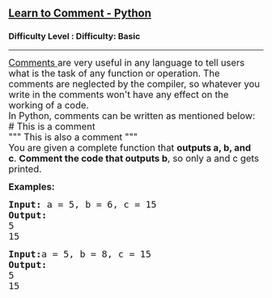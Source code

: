 <h2><a href="https://www.geeksforgeeks.org/problems/learn-to-comment-python/1?page=3&difficulty=Basic&status=unsolved&sortBy=submissions">Learn to Comment - Python</a></h2><h3>Difficulty Level : Difficulty: Basic</h3><hr><div class="problems_problem_content__Xm_eO"><p><span style="font-size: 18px;"><a href="https://www.geeksforgeeks.org/python-comments/" target="_blank" rel="noopener">Comments&nbsp;</a>are very useful in any language to tell users what is the task of any function or operation. The comments are neglected by the compiler, so whatever you write in the comments won't have any effect on the working of a code.<br>In Python, comments can be written as mentioned below:<br># This is a comment<br>""" This is also a comment """</span><br><span style="font-size: 18px;">You are given a complete function that&nbsp;<strong>outputs a, b, and c</strong>.&nbsp;<strong>Comment the code that outputs b</strong>, so only a and c gets printed.</span></p>
<p><span style="font-size: 18px;"><strong>Examples:</strong>&nbsp;</span></p>
<pre><span style="font-size: 18px;"><strong>Input: </strong></span><span style="font-size: 18px;">a = 5, b = 6, c = 15</span>
<span style="font-size: 18px;"><strong>Output:</strong>
5
15</span></pre>
<pre><span style="font-size: 18px;"><strong>Input:</strong></span><span style="font-size: 18px;">a = 5, b = 8, c = 15</span>
<span style="font-size: 18px;"><strong>Output:</strong>
5
15</span></pre></div>